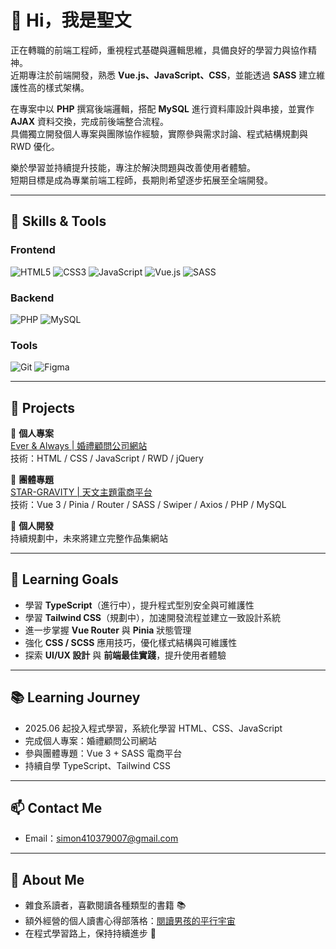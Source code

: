 # 👋 Hi，我是聖文

正在轉職的前端工程師，重視程式基礎與邏輯思維，具備良好的學習力與協作精神。  
近期專注於前端開發，熟悉 **Vue.js、JavaScript、CSS**，並能透過 **SASS** 建立維護性高的樣式架構。  

在專案中以 **PHP** 撰寫後端邏輯，搭配 **MySQL** 進行資料庫設計與串接，並實作 **AJAX** 資料交換，完成前後端整合流程。  
具備獨立開發個人專案與團隊協作經驗，實際參與需求討論、程式結構規劃與 RWD 優化。  

樂於學習並持續提升技能，專注於解決問題與改善使用者體驗。  
短期目標是成為專業前端工程師，長期則希望逐步拓展至全端開發。  

---

## 🔧 Skills & Tools

### Frontend
![HTML5](https://img.shields.io/badge/-HTML5-E34F26?logo=html5&logoColor=fff)
![CSS3](https://img.shields.io/badge/-CSS3-1572B6?logo=css3&logoColor=fff)
![JavaScript](https://img.shields.io/badge/-JavaScript-F7DF1E?logo=javascript&logoColor=000)
![Vue.js](https://img.shields.io/badge/-Vue.js-4FC08D?logo=vue.js&logoColor=fff)
![SASS](https://img.shields.io/badge/-SASS-CC6699?logo=sass&logoColor=fff)

### Backend
![PHP](https://img.shields.io/badge/-PHP-777BB4?logo=php&logoColor=fff)
![MySQL](https://img.shields.io/badge/-MySQL-4479A1?logo=mysql&logoColor=fff)

### Tools
![Git](https://img.shields.io/badge/-Git-F05032?logo=git&logoColor=fff)
![Figma](https://img.shields.io/badge/-Figma-F24E1E?logo=figma&logoColor=fff)

---

## 📂 Projects

🎉 **個人專案**  
[Ever & Always | 婚禮顧問公司網站](https://simon61610.github.io/everalways-static-site)  
技術：HTML / CSS / JavaScript / RWD / jQuery  

👥 **團體專題**  
[STAR-GRAVITY | 天文主題電商平台](https://tibamef2e.com/tjd102/g1)  
技術：Vue 3 / Pinia / Router / SASS / Swiper / Axios / PHP / MySQL  

🚀 **個人開發**  
持續規劃中，未來將建立完整作品集網站  

---

## 🎯 Learning Goals

- 學習 **TypeScript**（進行中），提升程式型別安全與可維護性  
- 學習 **Tailwind CSS**（規劃中），加速開發流程並建立一致設計系統  
- 進一步掌握 **Vue Router** 與 **Pinia** 狀態管理  
- 強化 **CSS / SCSS** 應用技巧，優化樣式結構與可維護性  
- 探索 **UI/UX 設計** 與 **前端最佳實踐**，提升使用者體驗  

---

## 📚 Learning Journey

- 2025.06 起投入程式學習，系統化學習 HTML、CSS、JavaScript  
- 完成個人專案：婚禮顧問公司網站  
- 參與團體專題：Vue 3 + SASS 電商平台  
- 持續自學 TypeScript、Tailwind CSS  

---

## 📫 Contact Me

- Email：[simon410379007@gmail.com](mailto:simon410379007@gmail.com)  

---

## 🌱 About Me

- 雜食系讀者，喜歡閱讀各種類型的書籍 📚  
- 額外經營的個人讀書心得部落格：[閱讀男孩的平行宇宙](https://medium.com/@snblog)  
- 在程式學習路上，保持持續進步 🚀  

<!--
---
-->

<!--
## 📊 GitHub Stats
![Sheng-Wen's GitHub stats](https://github-readme-stats-sigma-five.vercel.app/api?username=simon61610&show_icons=true&theme=radical&cache_seconds=86400)  
![Top Langs](https://github-readme-stats-sigma-five.vercel.app/api/top-langs/?username=simon61610&layout=compact&theme=radical&cache_seconds=86400) 
-->
